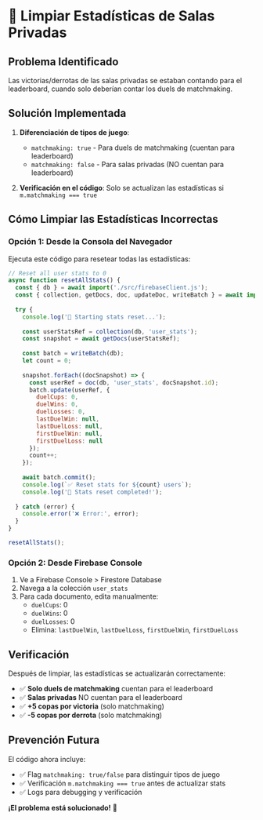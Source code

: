 # 🧹 Limpiar Estadísticas de Salas Privadas

## Problema Identificado
Las victorias/derrotas de las salas privadas se estaban contando para el leaderboard, cuando solo deberían contar los duels de matchmaking.

## Solución Implementada
1. **Diferenciación de tipos de juego**: 
   - `matchmaking: true` - Para duels de matchmaking (cuentan para leaderboard)
   - `matchmaking: false` - Para salas privadas (NO cuentan para leaderboard)

2. **Verificación en el código**: Solo se actualizan las estadísticas si `m.matchmaking === true`

## Cómo Limpiar las Estadísticas Incorrectas

### Opción 1: Desde la Consola del Navegador
Ejecuta este código para resetear todas las estadísticas:

```javascript
// Reset all user stats to 0
async function resetAllStats() {
  const { db } = await import('./src/firebaseClient.js');
  const { collection, getDocs, doc, updateDoc, writeBatch } = await import('firebase/firestore');
  
  try {
    console.log('🧹 Starting stats reset...');
    
    const userStatsRef = collection(db, 'user_stats');
    const snapshot = await getDocs(userStatsRef);
    
    const batch = writeBatch(db);
    let count = 0;
    
    snapshot.forEach((docSnapshot) => {
      const userRef = doc(db, 'user_stats', docSnapshot.id);
      batch.update(userRef, {
        duelCups: 0,
        duelWins: 0,
        duelLosses: 0,
        lastDuelWin: null,
        lastDuelLoss: null,
        firstDuelWin: null,
        firstDuelLoss: null
      });
      count++;
    });
    
    await batch.commit();
    console.log(`✅ Reset stats for ${count} users`);
    console.log('🎉 Stats reset completed!');
    
  } catch (error) {
    console.error('❌ Error:', error);
  }
}

resetAllStats();
```

### Opción 2: Desde Firebase Console
1. Ve a Firebase Console > Firestore Database
2. Navega a la colección `user_stats`
3. Para cada documento, edita manualmente:
   - `duelCups`: 0
   - `duelWins`: 0
   - `duelLosses`: 0
   - Elimina: `lastDuelWin`, `lastDuelLoss`, `firstDuelWin`, `firstDuelLoss`

## Verificación
Después de limpiar, las estadísticas se actualizarán correctamente:
- ✅ **Solo duels de matchmaking** cuentan para el leaderboard
- ✅ **Salas privadas** NO cuentan para el leaderboard
- ✅ **+5 copas por victoria** (solo matchmaking)
- ✅ **-5 copas por derrota** (solo matchmaking)

## Prevención Futura
El código ahora incluye:
- ✅ Flag `matchmaking: true/false` para distinguir tipos de juego
- ✅ Verificación `m.matchmaking === true` antes de actualizar stats
- ✅ Logs para debugging y verificación

**¡El problema está solucionado!** 🎉
